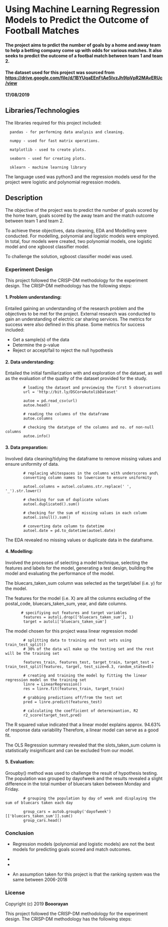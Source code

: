 # Using Machine Learning Regression Models to Predict the Outcome of Football Matches
#### The project aims to prdict the number of goals by a home and away team to help a betting company come up with odds for various matches. It also seeks to predict the outcome of a footbal match between team 1 and team 2. 

#### The dataset used for this project was sourced from https://drive.google.com/file/d/1BYUqaEEnFtAe5lvzJh9lpVpR2MAvERUc/view

#### 17/08/2019

## Libraries/Technologies
The libraries required for this project included:

      pandas - for performing data analysis and cleaning.

      numpy - used for fast matrix operations.

      matplotlib - used to create plots.

      seaborn - used for creating plots.  
      
      sklearn - machine learning library      
  
The language used was python3 and the regression models uesd for the project were  logistic and polynomial regression models. 

## Description
The objective of the project was to predict the number of goals scored by the home team, goals scored by the away team and the match outcome between team 1 and team 2.

To achieve these objectives, data cleaning, EDA and Modelling were conducted. 
For modelling, polynomial and logistic models were employed. In total, four models were created, two polynomial models, one logistic model and one xgboost classifier model.

To challenge the solution, xgboost classifier model was used. 

### Experiment Design
This project followed the CRISP-DM methodology for the experiment design. The CRISP-DM methodology has the following steps:
####   1.   Problem understanding: 
Entailed gaining an understanding of the research problem and the objectives to be met for the project. External research was conducted to gain an understanding of electric car sharing services. 
The metrics for success were also defined in this phase.
Some metrics for success included:
  *   Get a sample(s) of the data 
  *   Determine the p-value
  *   Reject or accept/fail to reject the null hypothesis
   
####   2.   Data understanding: 
Entailed the initial familiarization with and exploration of the dataset, as well as the evaluation of the quality of the dataset provided for the study.

            # loading the dataset and previewing the first 5 observations 
            url = 'http://bit.ly/DSCoreAutolibDataset'

            autoe = pd.read_csv(url)
            autoe.head()
            
            # reading the columns of the dataframe
            autoe.columns
            
            # checking the datatype of the columns and no. of non-null columns
            autoe.info()
   
####   3.   Data preparation: 
Involved data cleaning/tidying the dataframe to remove missing values and ensure uniformity of data. 
   
            # replacing whitespaces in the columns with underscores and\
            converting column names to lowercase to ensure uniformity
            
            autoel.columns = autoel.columns.str.replace(' ', '_').str.lower()
            
            # checking for sum of duplicate values
            autoel.duplicated().sum()
            
            # checking for the sum of missing values in each column
            autoel.isnull().sum()
            
            # converting date column to datetime
            autoel.date = pd.to_datetime(autoel.date)
 
The EDA revealed no missing values or duplicate data in the dataframe.

####   4.   Modelling: 
Involved the processes of selecting a model technique, selecting the features and labels for the model, generating a test design, building the model and evaluating the performance of the model. 
   
The bluecars_taken_sum column was selected as the target/label (i.e. y) for the model.
      
The features for the model (i.e. X) are all the columns excluding of the postal_code, bluecars_taken_sum, year, and date columns.

           # specifiying out features and target variables 
            features = autoli.drop(['bluecars_taken_sum'], 1)
            target = autoli['bluecars_taken_sum']

The model chosen for this project wasa linear regression model

            # splitting data to training and test sets using train_test_split()
            # 30% of the data wil make up the testing set and the rest will be the training set

            features_train, features_test, target_train, target_test = train_test_split(features, target, test_size=0.3, random_state=45)

            # creating and training the model by fitting the linear regression model on the training set
            linre = LinearRegression()
            res = linre.fit(features_train, target_train)

            # grabbing predictions off/from the test set 
            pred = linre.predict(features_test)

            # calculating the coefficient of determinantion, R2
            r2_score(target_test,pred)

The R squared value indicated that a linear model explains approx. 94.63% of response data variability
Therefore, a linear model can serve as a good fit.

The OLS Regression summary revealed that the slots_taken_sum column is statistically insignificant and can be excluded from our model.

####   5.   Evaluation: 
Groupby() method was used to challenge the result of hypothesis testing. The population was grouped by dayofweek and the results revealed a slight difference in the total number of bluecars taken between Monday and Friday.

            # grouping the population by day of week and displaying the sum of bluecars taken each day

            group_cars = autob.groupby('dayofweek')[['bluecars_taken_sum']].sum()
            group_cars.head()

### Conclusion


*   Regression models (polynomial and logistic models) are not the best models for predicting goals scored and match outcomes.

*   

*   

*   An assumption taken for this project is that the ranking system was the same between 2006-2018


### License

Copyright (c) 2019 **Booorayan**

This project followed the CRISP-DM methodology for the experiment design. The CRISP-DM methodology has the following steps:


